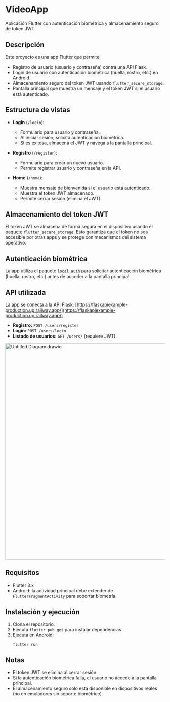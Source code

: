 # VideoApp

Aplicación Flutter con autenticación biométrica y almacenamiento seguro de token JWT.

## Descripción

Este proyecto es una app Flutter que permite:
- Registro de usuario (usuario y contraseña) contra una API Flask.
- Login de usuario con autenticación biométrica (huella, rostro, etc.) en Android.
- Almacenamiento seguro del token JWT usando `flutter_secure_storage`.
- Pantalla principal que muestra un mensaje y el token JWT si el usuario está autenticado.

## Estructura de vistas

- **Login** (`/login`):
  - Formulario para usuario y contraseña.
  - Al iniciar sesión, solicita autenticación biométrica.
  - Si es exitosa, almacena el JWT y navega a la pantalla principal.

- **Registro** (`/register`):
  - Formulario para crear un nuevo usuario.
  - Permite registrar usuario y contraseña en la API.

- **Home** (`/home`):
  - Muestra mensaje de bienvenida si el usuario está autenticado.
  - Muestra el token JWT almacenado.
  - Permite cerrar sesión (elimina el JWT).

## Almacenamiento del token JWT

El token JWT se almacena de forma segura en el dispositivo usando el paquete [`flutter_secure_storage`](https://pub.dev/packages/flutter_secure_storage). Esto garantiza que el token no sea accesible por otras apps y se protege con mecanismos del sistema operativo.

## Autenticación biométrica

La app utiliza el paquete [`local_auth`](https://pub.dev/packages/local_auth) para solicitar autenticación biométrica (huella, rostro, etc.) antes de acceder a la pantalla principal.

## API utilizada

La app se conecta a la API Flask:
[https://flaskapiexample-production.up.railway.app/](https://flaskapiexample-production.up.railway.app/)

- **Registro:** `POST /users/register`
- **Login:** `POST /users/login`
- **Listado de usuarios:** `GET /users/` (requiere JWT)


<img width="1071" height="681" alt="Untitled Diagram drawio" src="https://github.com/user-attachments/assets/d7143677-2ed9-4877-b80b-8dbc8c246867" />

## Requisitos

- Flutter 3.x
- Android: la actividad principal debe extender de `FlutterFragmentActivity` para soportar biometría.

## Instalación y ejecución

1. Clona el repositorio.
2. Ejecuta `flutter pub get` para instalar dependencias.
3. Ejecuta en Android:
   ```sh
   flutter run
   ```

## Notas
- El token JWT se elimina al cerrar sesión.
- Si la autenticación biométrica falla, el usuario no accede a la pantalla principal.
- El almacenamiento seguro solo está disponible en dispositivos reales (no en emuladores sin soporte biométrico).
